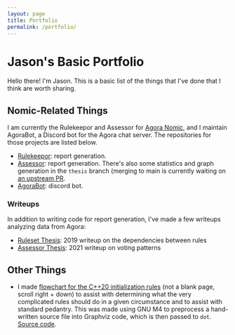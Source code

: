 ```yaml
---
layout: page
title: Portfolio
permalink: /portfolio/
---
```

# Jason's Basic Portfolio

Hello there! I'm Jason. This is a basic list of the things that I've done that I think are worth sharing.

## Nomic-Related Things

I am currently the Rulekeepor and Assessor for [Agora Nomic](https://agoranomic.org/), and I maintain AgoraBot, a Discord
bot for the Agora chat server. The repositories for those projects are listed below.

* [Rulekeepor](https://github.com/agoranomic/ruleset): report generation.
* [Assessor](https://github.com/AgoraNomic/assessor/): report generation. There's also some statistics and graph generation in the `thesis` branch (merging to main is currently waiting on [an upstream PR](https://github.com/JetBrains/lets-plot/pull/455).
* [AgoraBot](https://github.com/randomnetcat/agorabot): discord bot.

### Writeups

In addition to writing code for report generation, I've made a few writeups analyzing data from Agora:
* [Ruleset Thesis](https://agoranomic.org/ruleset-thesis): 2019 writeup on the dependencies between rules
* [Assessor Thesis](https://randomcat.org/assessor-thesis): 2021 writeup on voting patterns

## Other Things

* I made [flowchart for the C++20 initialization rules](https://randomnetcat.github.io/cpp_initialization/initialization.svg) (not a blank page, scroll right + down) to
  assist with determining what the very complicated rules should do in a given circumstance and to assist with standard pedantry.
  This was made using GNU M4 to preprocess a hand-written source file into Graphviz code, which is then passed to `dot`.
  [Source code](https://github.com/randomnetcat/cpp_initialization).



